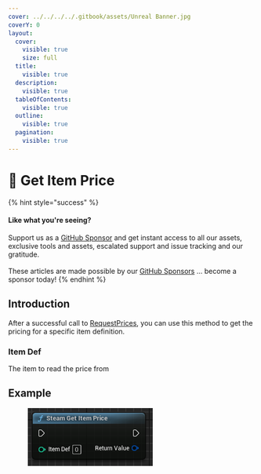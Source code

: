 ```yaml
---
cover: ../../../../.gitbook/assets/Unreal Banner.jpg
coverY: 0
layout:
  cover:
    visible: true
    size: full
  title:
    visible: true
  description:
    visible: true
  tableOfContents:
    visible: true
  outline:
    visible: true
  pagination:
    visible: true
---
```


# 🔵 Get Item Price

{% hint style="success" %}
#### Like what you're seeing?

Support us as a [GitHub Sponsor](../../../../become-a-sponsor/) and get instant access to all our assets, exclusive tools and assets, escalated support and issue tracking and our gratitude.\
\
These articles are made possible by our [GitHub Sponsors](../../../../become-a-sponsor/) ... become a sponsor today!
{% endhint %}

## Introduction

After a successful call to [RequestPrices](https://partner.steamgames.com/doc/api/ISteamInventory#RequestPrices), you can use this method to get the pricing for a specific item definition.

### Item Def

The item to read the price from

## Example

<figure><img src="../../../../.gitbook/assets/image (19) (1) (1) (1).png" alt=""><figcaption></figcaption></figure>
